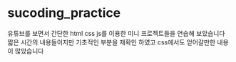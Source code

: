 # sucoding_practice

유튜브를 보면서 간단한 html css js를 이용한 미니 프로젝트들을 연습해 보았습니다
짧은 시간의 내용들이지만 기초적인 부분을 재확인 하였고 css에서도 얻어갈만한 내용이 많았습니다
